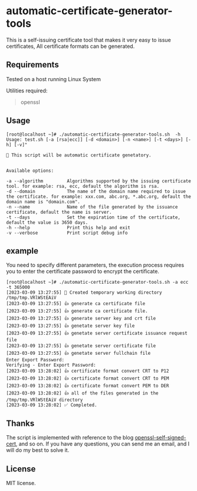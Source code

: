 # automatic-certificate-generator-tools
This is a self-issuing certificate tool that makes it very easy to issue certificates, All certificate formats can be generated.

## Requirements

Tested on a host running Linux System

Utilities required:
> openssl

## Usage
```shell
[root@localhost ~]# ./automatic-certificate-generator-tools.sh  -h
Usage: test.sh [-a [rsa|ecc]] [-d <domain>] [-n <name>] [-t <days>] [-h] [-v]"

💁 This script will be automatic certificate genetatory.


Available options:

-a --algorithm         Algorithms supported by the issuing certificate tool. for example: rsa, ecc, default the algorithm is rsa.
-d --domain            The name of the domain name required to issue the certificate. for example: xxx.com, abc.org, *.abc.org, default the domain name is "domain.com".
-n --name              Name of the file generated by the issuance certificate, default the name is server.
-t --days              Set the expiration time of the certificate, default the value is 3650 days.
-h --help              Print this help and exit
-v --verbose           Print script debug info
```
## example
You need to specify different parameters, the execution process requires you to enter the certificate password to encrypt the certificate.
```shell
[root@localhost ~]# ./automatic-certificate-generator-tools.sh -a ecc -t 365000
[2023-03-09 13:27:55] 📁 Created temporary working directory /tmp/tmp.VRlWStEAiV
[2023-03-09 13:27:55] 👍 generate ca certificate file
[2023-03-09 13:27:55] 👍 generate ca certificate file.
[2023-03-09 13:27:55] 👍 generate server key and crt file
[2023-03-09 13:27:55] 👍 genetate server key file
[2023-03-09 13:27:55] 👍 genetate server certificate issuance request file
[2023-03-09 13:27:55] 👍 genetate server certificate file
[2023-03-09 13:27:55] 👍 genetate server fullchain file
Enter Export Password:
Verifying - Enter Export Password:
[2023-03-09 13:28:02] 👍 certificate format convert CRT to P12
[2023-03-09 13:28:02] 👍 certificate format convert CRT to PEM
[2023-03-09 13:28:02] 👍 certificate format convert PEM to DER
[2023-03-09 13:28:02] 👍 all of the files generated in the /tmp/tmp.VRlWStEAiV directory
[2023-03-09 13:28:02] ✅ Completed.
``` 

## Thanks


The script is implemented with reference to the blog [openssl-self-signed-cert](https://www.baeldung.com/openssl-self-signed-cert), and so on.
If you have any questions, you can send me an email, and I will do my best to solve it.


## License

MIT license.